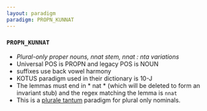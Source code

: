 ```yaml
---
layout: paradigm
paradigm: PROPN_KUNNAT
---
```

### ` PROPN_KUNNAT `

* _Plural-only proper nouns, nnat stem, nnat : nta variations_
* Universal POS is PROPN and legacy POS is NOUN
* suffixes use back vowel harmony
* KOTUS paradigm used in their dictionary is 10-J
* The lemmas must end in * nat * (which will be deleted to form an invariant stub) and the regex matching the lemma is ` nnat `
* This is a [plurale tantum](https://en.wikipedia.org/wiki/Plurale_tantum) paradigm for plural only nominals.
